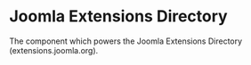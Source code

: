 # Joomla Extensions Directory

The component which powers the Joomla Extensions Directory (extensions.joomla.org).